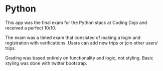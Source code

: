 # Python
This app was the final exam for the Python stack at Coding Dojo and received a perfect 10/10. 

The exam was a timed exam that consisted of making a login and registration with verifications. Users can add new trips or join other users' trips. 

Grading was based entirely on functionality and logic, not styling. Basic styling was done with twitter bootstrap.
